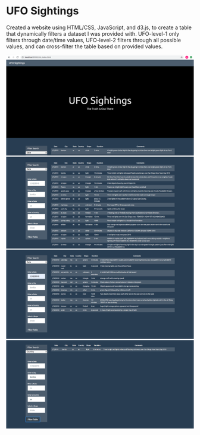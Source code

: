 # UFO Sightings 

Created a website using HTML/CSS, JavaScript, and d3.js, to create a table that dynamically filters a dataset I was provided with. UFO-level-1 only filters through date/time values, UFO-level-2 filters through all possible values, and can cross-filter the table based on provided values. 


![Head](/Images/Web1.png)
![Image](/Images/Web2.png)
![Image2](/Images/Web3.png)
![Image3](/Images/Web4.png) 

